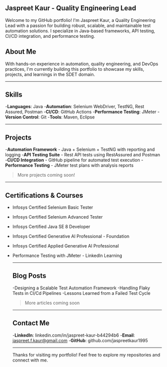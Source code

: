 ## Jaspreet Kaur - Quality Engineering Lead

Welcome to my GitHub portfolio! I'm Jaspreet Kaur, a Quality Engineering Lead with a passion for building robust, scalable, and maintainable test automation solutions. I specialize in Java-based frameworks, API testing, CI/CD integration, and performance testing.



## About Me

With hands-on experience in automation, quality engineering, and DevOps practices, I'm currently building this portfolio to showcase my skills, projects, and learnings in the SDET domain.

---

## Skills

-**Languages**: Java
-**Automation**: Selenium WebDriver, TestNG, Rest Assured, Postman
-**CI/CD**: GitHub Actions
-**Performance Testing**: JMeter
-**Version Control**: Git
-**Tools**: Maven, Eclipse

---

## Projects

-**Automation Framework** - Java + Selenium + TestNG with reporting and logging
-**API Testing Suite** - Rest API tests using RestAssured and Postman
-**CI/CD Integration** - GitHub pipeline for automated test execution
-**Performance Testing** - JMeter test plans with analysis reports

> More projects coming soon!

---

## Certifications & Courses
- Infosys Certified Selenium Basic Tester
- Infosys Certified Selenium Advanced Tester
- Infosys Certified Java SE 8 Developer
- Infosys Certified Generative AI Professional - Foundation
- Infosys Certified Applied Generative AI Professional
- Performance Testing with JMeter - LinkedIn Learning

  ---

  ## Blog Posts

  -Designing a Scalable Test Automation Framework
  -Handling Flaky Tests in CI/Cd Pipelines
  -Lessons Learned from a Failed Test Cycle

  > More articles coming soon
  
  ---

  ## Contact Me

  -**LinkedIn**: linkedin.com/in/jaspreet-kaur-b44294b6
  -**Email**: jaspreet.f.kaur@gmail.com
  -**GitHub**: github.com/jaspreetkaur1995

  ---

  Thanks for visiting my portfolio! Feel free to explore my repositories and connect with me.
